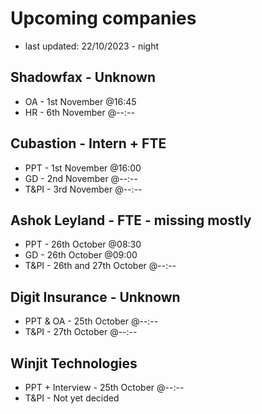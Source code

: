 # Upcoming companies
- last updated: 22/10/2023 - night

## Shadowfax - Unknown
- OA - 1st November @16:45
- HR - 6th November @--:--

## Cubastion - Intern + FTE
- PPT - 1st November @16:00
- GD - 2nd November @--:--
- T&PI - 3rd November @--:--

## Ashok Leyland - FTE - missing mostly
- PPT - 26th October @08:30
- GD - 26th October @09:00
- T&PI - 26th and 27th October @--:--

## Digit Insurance - Unknown
- PPT & OA - 25th October @--:--
- T&PI - 27th October @--:--

## Winjit Technologies
- PPT + Interview - 25th October @--:--
- T&PI - Not yet decided